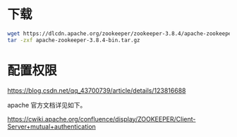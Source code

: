 # 下载

```sh
wget https://dlcdn.apache.org/zookeeper/zookeeper-3.8.4/apache-zookeeper-3.8.4-bin.tar.gz
tar -zxf apache-zookeeper-3.8.4-bin.tar.gz
```





# 配置权限

https://blog.csdn.net/qq_43700739/article/details/123816688

apache 官方文档详见如下。

https://cwiki.apache.org/confluence/display/ZOOKEEPER/Client-Server+mutual+authentication



